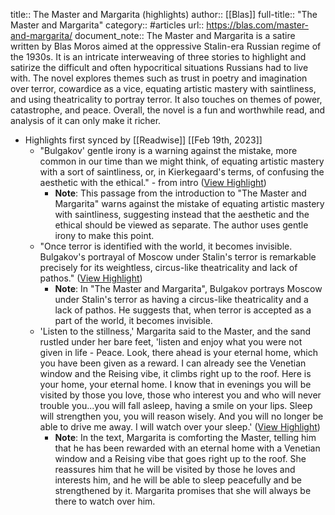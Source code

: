 title:: The Master and Margarita (highlights)
author:: [[Blas]]
full-title:: "The Master and Margarita"
category:: #articles
url:: https://blas.com/master-and-margarita/
document_note:: The Master and Margarita is a satire written by Blas Moros aimed at the oppressive Stalin-era Russian regime of the 1930s. It is an intricate interweaving of three stories to highlight and satirize the difficult and often hypocritical situations Russians had to live with. The novel explores themes such as trust in poetry and imagination over terror, cowardice as a vice, equating artistic mastery with saintliness, and using theatricality to portray terror. It also touches on themes of power, catastrophe, and peace. Overall, the novel is a fun and worthwhile read, and analysis of it can only make it richer.

- Highlights first synced by [[Readwise]] [[Feb 19th, 2023]]
	- "Bulgakov' gentle irony is a warning against the mistake, more common in our time than we might think, of equating artistic mastery with a sort of saintliness, or, in Kierkegaard's terms, of confusing the aesthetic with the ethical." - from intro ([View Highlight](https://read.readwise.io/read/01gskdfdt336283y1aytk4f3fz))
		- **Note**: This passage from the introduction to "The Master and Margarita" warns against the mistake of equating artistic mastery with saintliness, suggesting instead that the aesthetic and the ethical should be viewed as separate. The author uses gentle irony to make this point.
	- "Once terror is identified with the world, it becomes invisible. Bulgakov's portrayal of Moscow under Stalin's terror is remarkable precisely for its weightless, circus-like theatricality and lack of pathos." ([View Highlight](https://read.readwise.io/read/01gskdeexe7gx5m53edw268zgv))
		- **Note**: In "The Master and Margarita", Bulgakov portrays Moscow under Stalin's terror as having a circus-like theatricality and a lack of pathos. He suggests that, when terror is accepted as a part of the world, it becomes invisible.
	- 'Listen to the stillness,' Margarita said to the Master, and the sand rustled under her bare feet, 'listen and enjoy what you were not given in life - Peace. Look, there ahead is your eternal home, which you have been given as a reward. I can already see the Venetian window and the Reising vibe, it climbs right up to the roof. Here is your home, your eternal home. I know that in evenings you will be visited by those you love, those who interest you and who will never trouble you...you will fall asleep, having a smile on your lips. Sleep will strengthen you, you will reason wisely. And you will no longer be able to drive me away. I will watch over your sleep.' ([View Highlight](https://read.readwise.io/read/01gskdgj3f5g6wq13s0ctpwr4y))
		- **Note**: In the text, Margarita is comforting the Master, telling him that he has been rewarded with an eternal home with a Venetian window and a Reising vibe that goes right up to the roof. She reassures him that he will be visited by those he loves and interests him, and he will be able to sleep peacefully and be strengthened by it. Margarita promises that she will always be there to watch over him.